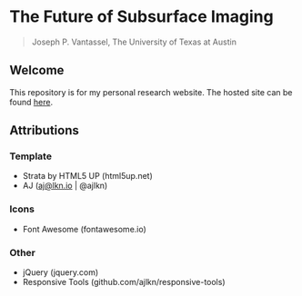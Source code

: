 # The Future of Subsurface Imaging

> Joseph P. Vantassel, The University of Texas at Austin

## Welcome

This repository is for my personal research website. The hosted site can be
found [here](https://jpvantassel.github.io/research-website/).

## Attributions

### Template

- Strata by HTML5 UP (html5up.net)
- AJ (aj@lkn.io | @ajlkn)

### Icons

- Font Awesome (fontawesome.io)

### Other

- jQuery (jquery.com)
- Responsive Tools (github.com/ajlkn/responsive-tools)
